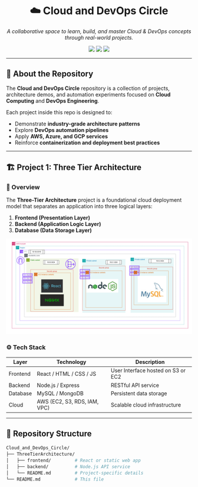 <h1 align="center">☁️ Cloud and DevOps Circle</h1>
<p align="center">
  <i>A collaborative space to learn, build, and master Cloud & DevOps concepts through real-world projects.</i>
</p>

<p align="center">
  <img src="https://img.shields.io/badge/Cloud-AWS-orange?logo=amazon-aws" />
  <img src="https://img.shields.io/badge/Language-Node.js%20%7C%20Express.js-green?logo=node.js" />
  <img src="https://img.shields.io/badge/Status-Active-brightgreen" />
</p>

---

## 📘 About the Repository

The **Cloud and DevOps Circle** repository is a collection of projects, architecture demos, and automation experiments focused on **Cloud Computing** and **DevOps Engineering**.

Each project inside this repo is designed to:
- Demonstrate **industry-grade architecture patterns**
- Explore **DevOps automation pipelines**
- Apply **AWS, Azure, and GCP services**
- Reinforce **containerization and deployment best practices**

---

## 🏗️ Project 1: Three Tier Architecture

### 🧩 Overview
The **Three-Tier Architecture** project is a foundational cloud deployment model that separates an application into three logical layers:
1. **Frontend (Presentation Layer)**
2. **Backend (Application Logic Layer)**
3. **Database (Data Storage Layer)**

<p align="center">
  <img src="./ThreeTierArchitecture/Architecture.png" width="600" alt="Three Tier Architecture Diagram"/>
</p>

### ⚙️ Tech Stack

| Layer | Technology | Description |
|--------|-------------|-------------|
| Frontend | React / HTML / CSS / JS | User Interface hosted on S3 or EC2 |
| Backend | Node.js / Express | RESTful API service |
| Database | MySQL / MongoDB | Persistent data storage |
| Cloud | AWS (EC2, S3, RDS, IAM, VPC) | Scalable cloud infrastructure |


---

## 🧰 Repository Structure

```bash
Cloud_and_DevOps_Circle/
├── ThreeTierArchitecture/
│   ├── frontend/         # React or static web app
│   ├── backend/          # Node.js API service
│   └── README.md         # Project-specific details
└── README.md             # This file
